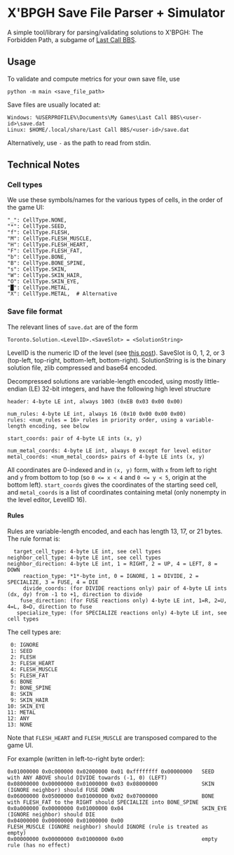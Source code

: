 # X'BPGH Save File Parser + Simulator

A simple tool/library for parsing/validating solutions to X'BPGH: The Forbidden
Path, a subgame of [Last Call BBS](https://zachtronics.com/last-call-bbs/).

## Usage

To validate and compute metrics for your own save file, use
```
python -m main <save_file_path>
```
Save files are usually located at:
```
Windows: %USERPROFILE%\Documents\My Games\Last Call BBS\<user-id>\save.dat
Linux: $HOME/.local/share/Last Call BBS/<user-id>/save.dat
```
Alternatively, use `-` as the path to read from stdin.

## Technical Notes

### Cell types

We use these symbols/names for the various types of cells, in the order of the game UI:
```
"_": CellType.NONE,
"*": CellType.SEED,
"f": CellType.FLESH,
"M": CellType.FLESH_MUSCLE,
"H": CellType.FLESH_HEART,
"F": CellType.FLESH_FAT,
"b": CellType.BONE,
"B": CellType.BONE_SPINE,
"s": CellType.SKIN,
"W": CellType.SKIN_HAIR,
"O": CellType.SKIN_EYE,
"█": CellType.METAL,
"X": CellType.METAL,  # Alternative
```

### Save file format

The relevant lines of `save.dat` are of the form
```
Toronto.Solution.<LevelID>.<SaveSlot> = <SolutionString>
```
LevelID is the numeric ID of the level (see [this post](https://old.reddit.com/r/lastcallbbs/comments/wkgg96/comment/ijn4oo9/)).
SaveSlot is 0, 1, 2, or 3 (top-left, top-right, bottom-left, bottom-right).
SolutionString is is the binary solution file, zlib compressed and base64 encoded.

Decompressed solutions are variable-length encoded, using mostly little-endian (LE) 32-bit integers, and have the following high level structure
```
header: 4-byte LE int, always 1003 (0xEB 0x03 0x00 0x00)

num_rules: 4-byte LE int, always 16 (0x10 0x00 0x00 0x00)
rules: <num_rules = 16> rules in priority order, using a variable-length encoding, see below

start_coords: pair of 4-byte LE ints (x, y)

num_metal_coords: 4-byte LE int, always 0 except for level editor
metal_coords: <num_metal_coords> pairs of 4-byte LE ints (x, y)
```
All coordinates are 0-indexed and in `(x, y)` form, with `x` from left to right and `y` from bottom to top (so `0 <= x < 4` and `0 <= y < 5`, origin at the bottom left). `start_coords` gives the coordinates of the starting seed cell, and `metal_coords` is a list of coordinates containing metal (only nonempty in the level editor, LevelID 16).

#### Rules

Rules are variable-length encoded, and each has length 13, 17, or 21 bytes. The rule format is:
```
  target_cell_type: 4-byte LE int, see cell types
neighbor_cell_type: 4-byte LE int, see cell types
neighbor_direction: 4-byte LE int, 1 = RIGHT, 2 = UP, 4 = LEFT, 8 = DOWN
     reaction_type: *1*-byte int, 0 = IGNORE, 1 = DIVIDE, 2 = SPECIALIZE, 3 = FUSE, 4 = DIE
     divide_coords: (for DIVIDE reactions only) pair of 4-byte LE ints (dx, dy) from -1 to +1, direction to divide
    fuse_direction: (for FUSE reactions only) 4-byte LE int, 1=R, 2=U, 4=L, 8=D, direction to fuse
   specialize_type: (for SPECIALIZE reactions only) 4-byte LE int, see cell types
```

The cell types are:
```
 0: IGNORE
 1: SEED
 2: FLESH
 3: FLESH_HEART
 4: FLESH_MUSCLE
 5: FLESH_FAT
 6: BONE
 7: BONE_SPINE
 8: SKIN
 9: SKIN_HAIR
10: SKIN_EYE
11: METAL
12: ANY
13: NONE
```
Note that `FLESH_HEART` and `FLESH_MUSCLE` are transposed compared to the game UI.

For example (written in left-to-right byte order):
```
0x01000000 0x0c000000 0x02000000 0x01 0xffffffff 0x00000000   SEED with ANY ABOVE should DIVIDE towards (-1, 0) (LEFT)
0x08000000 0x00000000 0x01000000 0x03 0x08000000              SKIN (IGNORE neighbor) should FUSE DOWN
0x06000000 0x05000000 0x01000000 0x02 0x07000000              BONE with FLESH_FAT to the RIGHT should SPECIALIZE into BONE_SPINE
0x0a000000 0x00000000 0x01000000 0x04                         SKIN_EYE (IGNORE neighbor) should DIE
0x04000000 0x00000000 0x01000000 0x00                         FLESH_MUSCLE (IGNORE neighbor) should IGNORE (rule is treated as empty)
0x00000000 0x00000000 0x01000000 0x00                         empty rule (has no effect)
```
